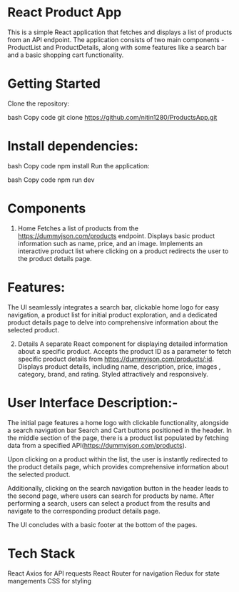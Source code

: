 # React Product App
This is a simple React application that fetches and displays a list of products from an API endpoint. The application consists of two main components - ProductList and ProductDetails, along with some features like a search bar and a basic shopping cart functionality.

# Getting Started
Clone the repository:

bash
Copy code
git clone https://github.com/nitin1280/ProductsApp.git

# Install dependencies:

bash
Copy code
npm install
Run the application:

bash
Copy code
npm run dev

# Components

1. Home
Fetches a list of products from the https://dummyjson.com/products endpoint.
Displays basic product information such as name, price, and an image.
Implements an interactive product list where clicking on a product redirects the user to the product details page.

# Features:

The UI seamlessly integrates a search bar, clickable home logo for easy navigation, a product list for initial product exploration, and a dedicated product details page to delve into comprehensive information about the selected product.

2. Details
A separate React component for displaying detailed information about a specific product.
Accepts the product ID as a parameter to fetch specific product details from https://dummyjson.com/products/:id.
Displays product details, including name, description, price, images , category, brand, and rating.
Styled attractively and responsively.

# User Interface Description:-
The initial page features a home logo with clickable functionality, alongside a search navigation bar Search and Cart buttons positioned in the header. In the middle section of the page, there is a product list populated by fetching data from a specified API(https://dummyjson.com/products).

Upon clicking on a product within the list, the user is instantly redirected to the product details page, which provides comprehensive information about the selected product.

Additionally, clicking on the search navigation button in the header leads to the second page, where users can search for products by name. After performing a search, users can select a product from the results and navigate to the corresponding product details page.

The UI concludes with a basic footer at the bottom of the pages.

# Tech Stack
React
Axios for API requests
React Router for navigation
Redux for state mangements
CSS for styling



